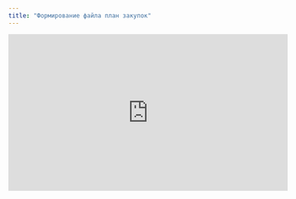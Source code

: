 ```yaml
---
title: "Формирование файла план закупок"
---
```


<iframe width="560" height="315" src="https://www.youtube.com/embed/rxtx3Oy8C6g" title="YouTube video player" frameborder="0" allow="accelerometer; autoplay; clipboard-write; encrypted-media; gyroscope; picture-in-picture; web-share" allowfullscreen></iframe>
